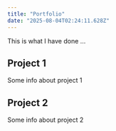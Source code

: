 ```yaml
---
title: "Portfolio"
date: "2025-08-04T02:24:11.628Z"
---
```



This is what I have done …


## Project 1

Some info about project 1


## Project 2

Some info about project 2

